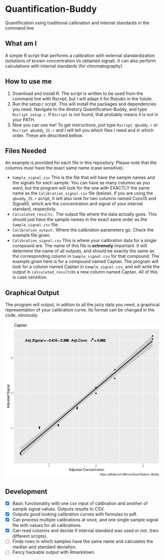 # Quantification-Buddy

Quantification using traditional calibration and internal standards in the command line

## What am I

A simple R script that performs a calibration with external standardization (solutions of known concentration Vs obtained signal). It can also perform calculations with internal standards (for chromatography).

## How to use me

1. Download and install R. The script is written to be used from the command line with Rscript, but I will adapt it for Rstudio in the futute.
2. Run the setup.r script. This will install the packages and dependencies you need. Navigate to the diretory Quantification-Buddy, and type `Rscript setup.r`. If `Rscript` is not found, that probably means it is not in your PATH.
3. Now you can use me! To get instructions, just type `Rscript qbuddy.r` or `Rscript qbuddy_IS.r` and I will tell you which files I need and in which order. These are described bellow.

## Files Needed

An example is provided for each file in this repository. Please note that the columns must have the exact same name (case sensitive).

- `Sample_signal.csv` This is the file that will have the sample names and the signals for each sample. You can have as many columns as you want, but the program will look for the one with EXACTLY the same name as the `Calibration_signal.csv` file (below). if you are using the `qbuddy_IS.r` script, It will also look for two columns named ConcIS and SignalIS, which are the concentration and signal of your internal standard, respectivly.
- `Calculated_results.` The output file where the data actually goes. This should just have the sample names in the exact same order as the `Sample_signal.csv` file.
- `Calibration_output.` Where the calibration parameters go. Check the example file given.
- `Calibration_signal.csv` This is where your calibration data for a single compound are. The name of this file is __extremely__ important. It will determine the name of all outputs, and should be exactly the same as the corresponding column in `Sample_signal.csv` for that compound. The example given here is for a compound named Captan. The program will look for a column named Captan in `Sample_signal.csv`, and will write the output in `calculated_results`to a new column named Captan. All of this is case sensitive.

## Graphical Output

The program will output, in adition to all the juicy data you need, a graphical representation of your calibration curve. Its format can be changed in the code, obviously.

![Image of calibration curve for Captan](Captan.png)

## Development

- [x] Basic functionality with one csv input of calibration and another of sample signal values. Outputs results to CSV.
- [x] Outputs good looking calibration curves with formulas to pdf.
- [x] Can process multiple calibrations at once, and one single sample signal file with values for all calibrations.
- [x] Can read columns and decide if internal standard was used or not. (two different scripts).
- [ ] Finds rows in which samples have the same name and calculates the median and standard deviation.
- [ ] Fancy hackable output with Rmarkdown.
